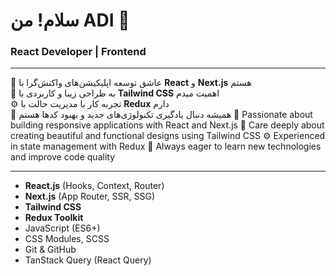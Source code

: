 # سلام! من ADI 👋

### React Developer | Frontend 

---

🌟 عاشق توسعه اپلیکیشن‌های واکنش‌گرا با **React** و **Next.js** هستم  
🎨 به طراحی زیبا و کاربردی با **Tailwind CSS** اهمیت میدم  
⚙️ تجربه کار با مدیریت حالت با **Redux** دارم  
🚀 همیشه دنبال یادگیری تکنولوژی‌های جدید و بهبود کدها هستم
🌟 Passionate about building responsive applications with React and Next.js
🎨 Care deeply about creating beautiful and functional designs using Tailwind CSS
⚙️ Experienced in state management with Redux
🚀 Always eager to learn new technologies and improve code quality

------------------------------------------------
- **React.js** (Hooks, Context, Router)  
- **Next.js** (App Router, SSR, SSG)  
- **Tailwind CSS**  
- **Redux Toolkit**  
- JavaScript (ES6+)  
- CSS Modules, SCSS  
- Git & GitHub  
- TanStack Query (React Query)  
